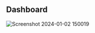 ## Dashboard
![Screenshot 2024-01-02 150019](https://github.com/mohammadafzal007/Sales-Dashboard001/assets/83740723/cdcfed46-92f8-4028-bb32-3ae0a2640967)
